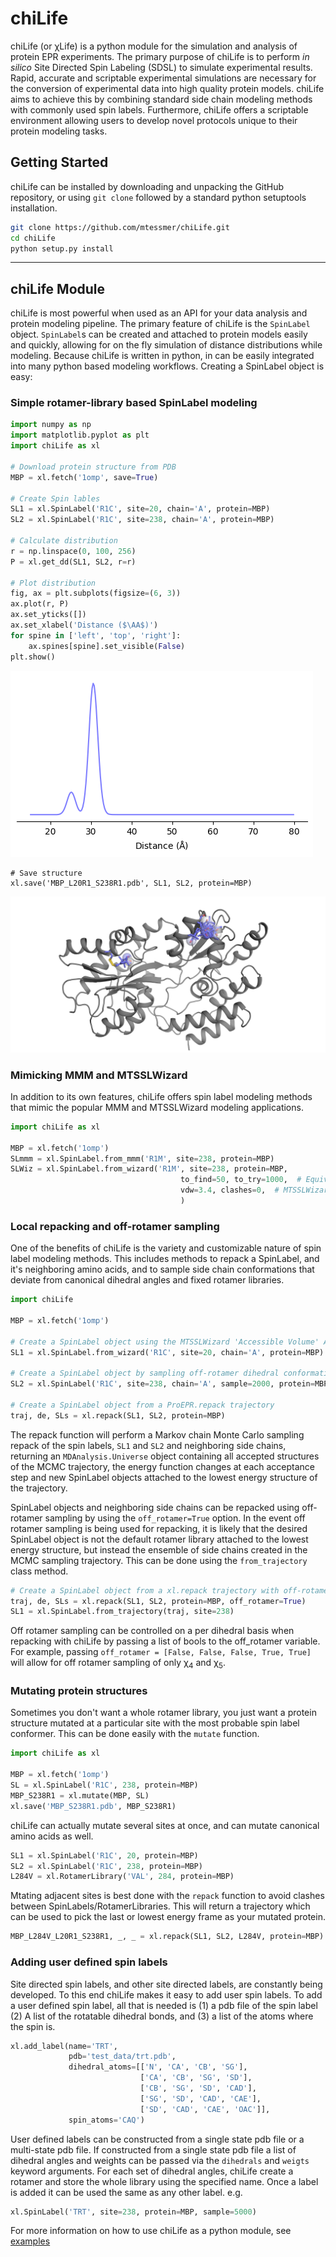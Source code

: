 # chiLife
chiLife (or χLife) is a python module for the simulation and analysis of protein EPR experiments. The primary purpose 
of chiLife is to perform *in silico* Site Directed Spin Labeling (SDSL) to simulate experimental results. Rapid, 
accurate and scriptable experimental simulations are necessary for the conversion of experimental data into high quality 
protein models. chiLife aims to achieve this by combining standard side chain modeling methods with commonly used spin 
labels. Furthermore, chiLife offers a scriptable environment allowing users to develop novel protocols unique to their 
protein modeling tasks.
 
## Getting Started
chiLife can be installed by downloading and unpacking the GitHub repository, or using `git clone` followed by a standard 
python setuptools installation.
```bash
git clone https://github.com/mtessmer/chiLife.git
cd chiLife
python setup.py install
```  
***
## chiLife Module
chiLife is most powerful when used as an API for your data analysis and protein modeling pipeline. The primary feature of 
chiLife is the `SpinLabel` object. `SpinLabel`s can be created and attached to protein models easily and quickly, allowing for 
on the fly simulation of distance distributions while modeling. Because chiLife is written in python, in can be easily 
integrated into many python based modeling workflows. Creating a SpinLabel object is easy:

### Simple rotamer-library based SpinLabel modeling

```python
import numpy as np
import matplotlib.pyplot as plt
import chiLife as xl

# Download protein structure from PDB
MBP = xl.fetch('1omp', save=True)

# Create Spin lables
SL1 = xl.SpinLabel('R1C', site=20, chain='A', protein=MBP)
SL2 = xl.SpinLabel('R1C', site=238, chain='A', protein=MBP)

# Calculate distribution
r = np.linspace(0, 100, 256)
P = xl.get_dd(SL1, SL2, r=r)

# Plot distribution
fig, ax = plt.subplots(figsize=(6, 3))
ax.plot(r, P)
ax.set_yticks([])
ax.set_xlabel('Distance ($\AA$)')
for spine in ['left', 'top', 'right']:
    ax.spines[spine].set_visible(False)
plt.show()
```

![MBP L20R1 S238R1](img/L20R1_S238R1_Pr.png)

```
# Save structure
xl.save('MBP_L20R1_S238R1.pdb', SL1, SL2, protein=MBP)
```

![MBP L20R1 S238R1 Structure](img/L20R1_S238R1_Structure.png)


### Mimicking MMM and MTSSLWizard
In addition to its own features, chiLife offers spin label modeling methods that mimic the popular MMM and MTSSLWizard 
modeling applications.

```python
import chiLife as xl

MBP = xl.fetch('1omp')
SLmmm = xl.SpinLabel.from_mmm('R1M', site=238, protein=MBP)
SLWiz = xl.SpinLabel.from_wizard('R1M', site=238, protein=MBP,
                                      to_find=50, to_try=1000,  # Equivalent to 'quick' search, default is 'thorough'   
                                      vdw=3.4, clashes=0,  # MTSSLWizard 'tight' setting, default is 'loose' 
                                      )
```

### Local repacking and off-rotamer sampling 
One of the benefits of chiLife is the variety and customizable nature of spin label modeling methods. This includes 
methods to repack a SpinLabel, and it's neighboring amino acids, and to sample side chain conformations that deviate from
canonical dihedral angles and fixed rotamer libraries.

```python
import chiLife

MBP = xl.fetch('1omp')

# Create a SpinLabel object using the MTSSLWizard 'Accessible Volume' Approach
SL1 = xl.SpinLabel.from_wizard('R1C', site=20, chain='A', protein=MBP)

# Create a SpinLabel object by sampling off-rotamer dihedral conformations using the rotamer library as a prior 
SL2 = xl.SpinLabel('R1C', site=238, chain='A', sample=2000, protein=MBP)

# Create a SpinLabel object from a ProEPR.repack trajectory
traj, de, SLs = xl.repack(SL1, SL2, protein=MBP)
```
The repack function will perform a Markov chain Monte Carlo sampling repack of the spin labels, `SL1` and `SL2` and 
neighboring side chains, returning an `MDAnalysis.Universe` object containing all accepted structures of the MCMC 
trajectory, the energy function changes at each acceptance step and new SpinLabel objects attached to the lowest energy 
structure of the trajectory.

SpinLabel objects and neighboring side chains can be repacked using off-rotamer sampling by using the `off_rotamer=True`
option. In the event off rotamer sampling is being used for repacking, it is likely that the desired SpinLabel object is 
not the default rotamer library attached to the lowest energy structure, but instead the ensemble of side chains 
created in the MCMC sampling trajectory. This can be done using the `from_trajectory` class method. 

```python
# Create a SpinLabel object from a xl.repack trajectory with off-rotamer sampling
traj, de, SLs = xl.repack(SL1, SL2, protein=MBP, off_rotamer=True) 
SL1 = xl.SpinLabel.from_trajectory(traj, site=238)
```

Off rotamer sampling can be controlled on a per dihedral basis when repacking with chiLife by passing a list of bools to 
the off_rotamer variable. For example, passing `off_rotamer = [False, False, False, True, True]` will allow for off 
rotamer sampling of only &chi;<sub>4</sub> and &chi;<sub>5</sub>.


### Mutating protein structures
Sometimes you don't want a whole rotamer library, you just want a protein structure mutated at a particular site with 
the most probable spin label conformer. This can be done easily with the `mutate` function.

```python
import chiLife as xl

MBP = xl.fetch('1omp')
SL = xl.SpinLabel('R1C', 238, protein=MBP)
MBP_S238R1 = xl.mutate(MBP, SL)
xl.save('MBP_S238R1.pdb', MBP_S238R1)
```

chiLife can actually mutate several sites at once, and can mutate canonical amino acids as well.

```python
SL1 = xl.SpinLabel('R1C', 20, protein=MBP)
SL2 = xl.SpinLabel('R1C', 238, protein=MBP)
L284V = xl.RotamerLibrary('VAL', 284, protein=MBP)
```

 Mtating adjacent sites is best done with the `repack` function to avoid clashes between SpinLabels/RotamerLibraries. 
This will return a trajectory which can be used to pick the last or lowest energy frame as your mutated protein.

```python
MBP_L284V_L20R1_S238R1, _, _ = xl.repack(SL1, SL2, L284V, protein=MBP)
```

### Adding user defined spin labels
Site directed spin labels, and other site directed labels, are constantly being developed. To this end chiLife makes it 
easy to add user spin labels. To add a user defined spin label, all that is needed is (1) a pdb file of the spin label
(2) A list of the rotatable dihedral bonds, and (3) a list of the atoms where the spin is.

```python
xl.add_label(name='TRT',
             pdb='test_data/trt.pdb',
             dihedral_atoms=[['N', 'CA', 'CB', 'SG'],
                             ['CA', 'CB', 'SG', 'SD'],
                             ['CB', 'SG', 'SD', 'CAD'],
                             ['SG', 'SD', 'CAD', 'CAE'],
                             ['SD', 'CAD', 'CAE', 'OAC']],
             spin_atoms='CAQ')
```

User defined labels can be constructed from a single state pdb file or a multi-state pdb file. If constructed from a 
single state pdb file a list of dihedral angles and weights can be passed via the `dihedrals` and `weigts` keyword
arguments. For each set of dihedral angles, chiLife create a rotamer and store the whole library using the specified 
name. Once a label is added it can be used the same as any other label. e.g.

```python
xl.SpinLabel('TRT', site=238, protein=MBP, sample=5000)
```

For more information on how to use chiLife as a python module, see [examples](#examples/)
